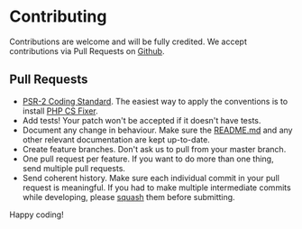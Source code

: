 # Contributing

Contributions are welcome and will be fully credited. We accept contributions via Pull Requests on [Github](https://github.com/lubusIN/laravel-gymware).

## Pull Requests

 - [PSR-2 Coding Standard](https://github.com/php-fig/fig-standards/blob/master/accepted/PSR-2-coding-style-guide.md). The easiest way to apply the conventions is to
   install [PHP CS Fixer](https://github.com/FriendsOfPHP/PHP-CS-Fixer).
- Add tests! Your patch won't be accepted if it doesn't have tests.
- Document any change in behaviour. Make sure the [README.md](https://github.com/lubusIN/laravel-gymware/blob/master/README.md) and any
   other relevant documentation are kept up-to-date.
- Create feature branches. Don't ask us to pull from your master
   branch. 
- One pull request per feature. If you want to do more than one thing,
   send multiple pull requests.
- Send coherent history. Make sure each individual commit in your pull request is meaningful. If you had to make multiple intermediate commits while developing, please [squash](http://www.git-scm.com/book/en/v2/Git-Tools-Rewriting-History#Changing-Multiple-Commit-Messages) them before submitting.

Happy coding!